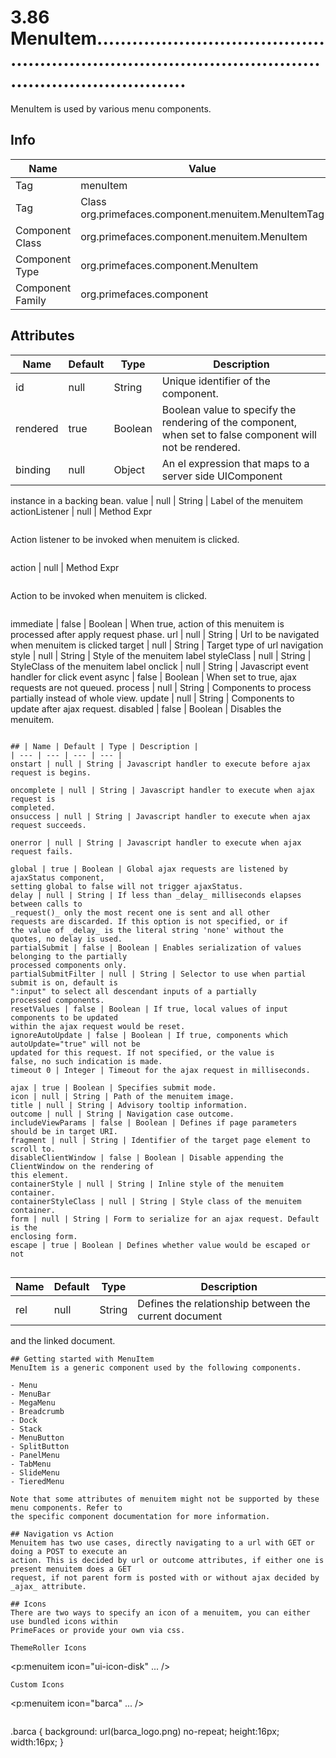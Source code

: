 # 3.86 MenuItem..........................................................................................................................

MenuItem is used by various menu components.

## Info

| Name | Value |
| - | - |
| Tag | menuItem
| Tag | Class org.primefaces.component.menuitem.MenuItemTag
| Component Class | org.primefaces.component.menuitem.MenuItem
| Component Type | org.primefaces.component.MenuItem
| Component Family | org.primefaces.component |

## Attributes

| Name | Default | Type | Description | 
| --- | --- | --- | --- |
id | null | String | Unique identifier of the component.
rendered | true | Boolean | Boolean value to specify the rendering of the component, when set to false component will not be rendered.
binding | null | Object | An el expression that maps to a server side UIComponent
instance in a backing bean.
value | null | String | Label of the menuitem
actionListener | null | Method
Expr
```
```
Action listener to be invoked when menuitem is clicked.
```
```
action | null | Method
Expr
```
```
Action to be invoked when menuitem is clicked.
```
```
immediate | false | Boolean | When true, action of this menuitem is processed after
apply request phase.
url | null | String | Url to be navigated when menuitem is clicked
target | null | String | Target type of url navigation
style | null | String | Style of the menuitem label
styleClass | null | String | StyleClass of the menuitem label
onclick | null | String | Javascript event handler for click event
async | false | Boolean | When set to true, ajax requests are not queued.
process | null | String | Components to process partially instead of whole view.
update | null | String | Components to update after ajax request.
disabled | false | Boolean | Disables the menuitem.
```

## | Name | Default | Type | Description | 
| --- | --- | --- | --- |
onstart | null | String | Javascript handler to execute before ajax request is begins.

oncomplete | null | String | Javascript handler to execute when ajax request is
completed.
onsuccess | null | String | Javascript handler to execute when ajax request succeeds.

onerror | null | String | Javascript handler to execute when ajax request fails.

global | true | Boolean | Global ajax requests are listened by ajaxStatus component,
setting global to false will not trigger ajaxStatus.
delay | null | String | If less than _delay_ milliseconds elapses between calls to
_request()_ only the most recent one is sent and all other
requests are discarded. If this option is not specified, or if
the value of _delay_ is the literal string 'none' without the
quotes, no delay is used.
partialSubmit | false | Boolean | Enables serialization of values belonging to the partially
processed components only.
partialSubmitFilter | null | String | Selector to use when partial submit is on, default is
":input" to select all descendant inputs of a partially
processed components.
resetValues | false | Boolean | If true, local values of input components to be updated
within the ajax request would be reset.
ignoreAutoUpdate | false | Boolean | If true, components which autoUpdate="true" will not be
updated for this request. If not specified, or the value is
false, no such indication is made.
timeout 0 | Integer | Timeout for the ajax request in milliseconds.

ajax | true | Boolean | Specifies submit mode.
icon | null | String | Path of the menuitem image.
title | null | String | Advisory tooltip information.
outcome | null | String | Navigation case outcome.
includeViewParams | false | Boolean | Defines if page parameters should be in target URI.
fragment | null | String | Identifier of the target page element to scroll to.
disableClientWindow | false | Boolean | Disable appending the ClientWindow on the rendering of
this element.
containerStyle | null | String | Inline style of the menuitem container.
containerStyleClass | null | String | Style class of the menuitem container.
form | null | String | Form to serialize for an ajax request. Default is the
enclosing form.
escape | true | Boolean | Defines whether value would be escaped or not


```
| Name | Default | Type | Description | 
| --- | --- | --- | --- |
rel | null | String | Defines the relationship between the current document
and the linked document.
```
## Getting started with MenuItem
MenuItem is a generic component used by the following components.

- Menu
- MenuBar
- MegaMenu
- Breadcrumb
- Dock
- Stack
- MenuButton
- SplitButton
- PanelMenu
- TabMenu
- SlideMenu
- TieredMenu

Note that some attributes of menuitem might not be supported by these menu components. Refer to
the specific component documentation for more information.

## Navigation vs Action
Menuitem has two use cases, directly navigating to a url with GET or doing a POST to execute an
action. This is decided by url or outcome attributes, if either one is present menuitem does a GET
request, if not parent form is posted with or without ajax decided by _ajax_ attribute.

## Icons
There are two ways to specify an icon of a menuitem, you can either use bundled icons within
PrimeFaces or provide your own via css.

ThemeRoller Icons

```
<p:menuitem icon="ui-icon-disk" ... />
```
Custom Icons

```
<p:menuitem icon="barca" ... />
```
```
.barca {
background: url(barca_logo.png) no-repeat;
height:16px;
width:16px;
}
```
